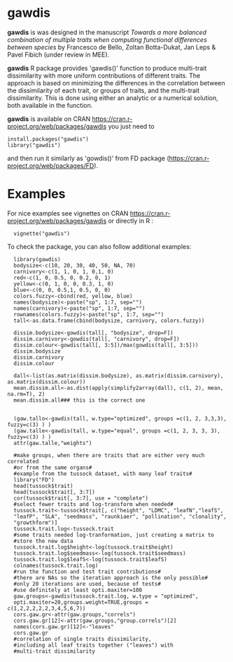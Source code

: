 gawdis
======

**gawdis** is was designed in the manuscript *Towards a more balanced combination of multiple traits when computing functional differences between species* by Francesco de Bello, Zoltan Botta-Dukat, Jan Leps & Pavel Fibich (under review in MEE).

**gawdis** R package provides 'gawdis()' function to produce multi-trait dissimilarity with more uniform contributions of different traits. The approach is based on minimizing the differences in the correlation between the dissimilarity of each trait, or groups of traits, and the multi-trait dissimilarity. This is done using either an analytic or a numerical solution, both available in the function.

**gawdis** is available on CRAN https://cran.r-project.org/web/packages/gawdis you just need to

```
install.packages("gawdis")
library("gawdis")
```

and then run it similarly as 'gowdis()' from FD package (https://cran.r-project.org/web/packages/FD).

Examples
======
For nice examples see vignettes on CRAN https://cran.r-project.org/web/packages/gawdis or directly in R :
```
  vignette("gawdis")
```
To check the package, you can also follow additional examples:
```
  library(gawdis)
  bodysize<-c(10, 20, 30, 40, 50, NA, 70)
  carnivory<-c(1, 1, 0, 1, 0,1, 0)
  red<-c(1, 0, 0.5, 0, 0.2, 0, 1)
  yellow<-c(0, 1, 0, 0, 0.3, 1, 0)
  blue<-c(0, 0, 0.5,1, 0.5, 0, 0)
  colors.fuzzy<-cbind(red, yellow, blue)
  names(bodysize)<-paste("sp", 1:7, sep="")
  names(carnivory)<-paste("sp", 1:7, sep="")
  rownames(colors.fuzzy)<-paste("sp", 1:7, sep="")
  tall<-as.data.frame(cbind(bodysize, carnivory, colors.fuzzy))
  
  dissim.bodysize<-gowdis(tall[, "bodysize", drop=F])
  dissim.carnivory<-gowdis(tall[, "carnivory", drop=F])
  dissim.colour<-gowdis(tall[, 3:5])/max(gowdis(tall[, 3:5]))
  dissim.bodysize
  dissim.carnivory
  dissim.colour
  
  dall<-list(as.matrix(dissim.bodysize), as.matrix(dissim.carnivory), as.matrix(dissim.colour))
  mean.dissim.all<-as.dist(apply(simplify2array(dall), c(1, 2), mean, na.rm=T), 2)
  mean.dissim.all### this is the correct one
  
  
  (gaw.tallo<-gawdis(tall, w.type="optimized", groups =c(1, 2, 3,3,3), fuzzy=c(3) ) )
  (gaw.talle<-gawdis(tall, w.type="equal", groups =c(1, 2, 3, 3, 3), fuzzy=c(3) ) )
  attr(gaw.talle,"weights")
  
  #make groups, when there are traits that are either very much correlated
  #or from the same organs#
  #example from the tussock dataset, with many leaf traits#
  library("FD")
  head(tussock$trait)
  head(tussock$trait[, 3:7])
  cor(tussock$trait[, 3:7], use = "complete")
  #select fewer traits and log-transform when needed#
  tussock.trait<-tussock$trait[, c("height", "LDMC", "leafN","leafS",
  "leafP", "SLA", "seedmass", "raunkiaer", "pollination", "clonality",
  "growthform")]
  tussock.trait.log<-tussock.trait
  #some traits needed log-tranformation, just creating a matrix to
  #store the new data
  tussock.trait.log$height<-log(tussock.trait$height)
  tussock.trait.log$seedmass<-log(tussock.trait$seedmass)
  tussock.trait.log$leafS<-log(tussock.trait$leafS)
  colnames(tussock.trait.log)
  #run the function and test trait contributions#
  #there are NAs so the iteration approach is the only possible#
  #only 20 iterations are used, because of tests#
  #use definitely at least opti.maxiter=100
  gaw.groups<-gawdis(tussock.trait.log, w.type = "optimized",
  opti.maxiter=20,groups.weight=TRUE,groups = c(1,2,2,2,2,2,3,4,5,6,7))
  cors.gaw.gr<-attr(gaw.groups,"correls")
  cors.gaw.gr[12]<-attr(gaw.groups,"group.correls")[2]
  names(cors.gaw.gr)[12]<-"leaves"
  cors.gaw.gr
  #correlation of single traits dissimilarity,
  #including all leaf traits together ("leaves") with
  #multi-trait dissimilarity

  
```  

